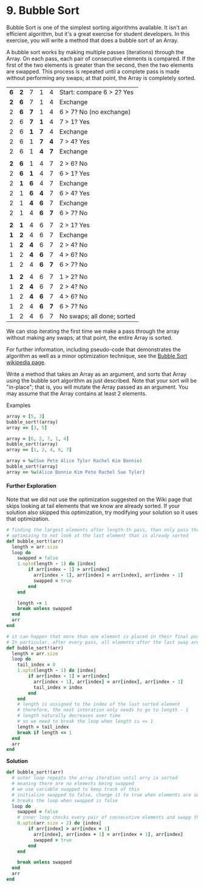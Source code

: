 # 9. Bubble Sort

Bubble Sort is one of the simplest sorting algorithms available. It isn't an efficient algorithm, but it's a great exercise for student developers. In this exercise, you will write a method that does a bubble sort of an Array.

A bubble sort works by making multiple passes (iterations) through the Array. On each pass, each pair of consecutive elements is compared. If the first of the two elements is greater than the second, then the two elements are swapped. This process is repeated until a complete pass is made without performing any swaps; at that point, the Array is completely sorted.

|       |       |       |       |       |                            |
| :---- | :---- | :---- | :---- | :---- | :------------------------- |
| **6** | **2** | 7     | 1     | 4     | Start: compare 6 > 2? Yes  |
| **2** | **6** | 7     | 1     | 4     | Exchange                   |
| 2     | **6** | **7** | 1     | 4     | 6 > 7? No (no exchange)    |
| 2     | 6     | **7** | **1** | 4     | 7 > 1? Yes                 |
| 2     | 6     | **1** | **7** | 4     | Exchange                   |
| 2     | 6     | 1     | **7** | **4** | 7 > 4? Yes                 |
| 2     | 6     | 1     | **4** | **7** | Exchange                   |
|       |       |       |       |       |                            |
| **2** | **6** | 1     | 4     | 7     | 2 > 6? No                  |
| 2     | **6** | **1** | 4     | 7     | 6 > 1? Yes                 |
| 2     | **1** | **6** | 4     | 7     | Exchange                   |
| 2     | 1     | **6** | **4** | 7     | 6 > 4? Yes                 |
| 2     | 1     | **4** | **6** | 7     | Exchange                   |
| 2     | 1     | 4     | **6** | **7** | 6 > 7? No                  |
|       |       |       |       |       |                            |
| **2** | **1** | 4     | 6     | 7     | 2 > 1? Yes                 |
| **1** | **2** | 4     | 6     | 7     | Exchange                   |
| 1     | **2** | **4** | 6     | 7     | 2 > 4? No                  |
| 1     | 2     | **4** | **6** | 7     | 4 > 6? No                  |
| 1     | 2     | 4     | **6** | **7** | 6 > 7? No                  |
|       |       |       |       |       |                            |
| **1** | **2** | 4     | 6     | 7     | 1 > 2? No                  |
| 1     | **2** | **4** | 6     | 7     | 2 > 4? No                  |
| 1     | 2     | **4** | **6** | 7     | 4 > 6? No                  |
| 1     | 2     | 4     | **6** | **7** | 6 > 7? No                  |
| 1     | 2     | 4     | 6     | 7     | No swaps; all done; sorted |

We can stop iterating the first time we make a pass through the array without making any swaps; at that point, the entire Array is sorted.

For further information, including pseudo-code that demonstrates the algorithm as well as a minor optimization technique, see the [Bubble Sort wikipedia page](https://en.wikipedia.org/wiki/Bubble_sort).

Write a method that takes an Array as an argument, and sorts that Array using the bubble sort algorithm as just described. Note that your sort will be "in-place"; that is, you will mutate the Array passed as an argument. You may assume that the Array contains at least 2 elements.

Examples

```ruby
array = [5, 3]
bubble_sort!(array)
array == [3, 5]

array = [6, 2, 7, 1, 4]
bubble_sort!(array)
array == [1, 2, 4, 6, 7]

array = %w(Sue Pete Alice Tyler Rachel Kim Bonnie)
bubble_sort!(array)
array == %w(Alice Bonnie Kim Pete Rachel Sue Tyler)
```

#### Further Exploration

Note that we did not use the optimization suggested on the Wiki page that skips looking at tail elements that we know are already sorted. If your solution also skipped this optimization, try modifying your solution so it uses that optimization.

```ruby
# finding the largest elements after length-th pass, then only pass through length - 1 in the inner loop
# optimizing to not look at the last element that is already sorted
def bubble_sort!(arr)
  length = arr.size
  loop do
    swapped = false
    1.upto(length - 1) do |index|
        if arr[index - 1] > arr[index]
          arr[index - 1], arr[index] = arr[index], arr[index - 1]
          swapped = true
        end
    end

    length -= 1
    break unless swapped
  end
  arr
end

# it can happen that more than one element is placed in their final position on a single pass
# In particular, after every pass, all elements after the last swap are sorted, and do not need to be checked again
def bubble_sort!(arr)
  length = arr.size
  loop do
    tail_index = 0
    1.upto(length - 1) do |index|
        if arr[index - 1] > arr[index]
          arr[index - 1], arr[index] = arr[index], arr[index - 1]
          tail_index = index
        end
    end
	# length is assigned to the index of the last sorted element
    # therefore, the next interation only needs to go to length - 1
    # length naturally decreases over time
    # so we need to break the loop when length is <= 1
    length = tail_index
    break if length <= 1
  end
  arr
end
```



**Solution**

```ruby
def bubble_sort!(arr)
  # outer loop repeats the array iteration until arry is sorted
  # meaning there are no elements being swapped
  # we use variable swapped to keep track of this
  # initialize swapped to false, change it to true when elements are swapped
  # breaks the loop when swapped is false
  loop do
    swapped = false
    # inner loop checks every pair of consecutive elements and swapp them when necessary
    0.upto(arr.size - 2) do |index|
        if arr[index] > arr[index + 1]
          arr[index], arr[index + 1] = arr[index + 1], arr[index]
          swapped = true
        end
    end

    break unless swapped
  end
  arr
end
```

